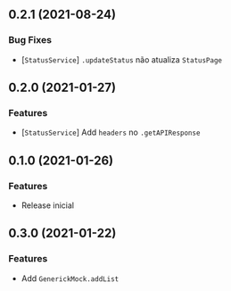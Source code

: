 ## 0.2.1 (2021-08-24)


### Bug Fixes

* [`StatusService`] `.updateStatus` não atualiza `StatusPage`

## 0.2.0 (2021-01-27)


### Features

* [`StatusService`] Add `headers` no `.getAPIResponse`

## 0.1.0 (2021-01-26)


### Features

* Release inicial

## 0.3.0 (2021-01-22)


### Features

* Add `GenerickMock.addList`
